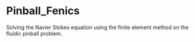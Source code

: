 # Pinball_Fenics
Solving the Navier Stokes equation using the finite element method on the fluidic pinball problem. 
